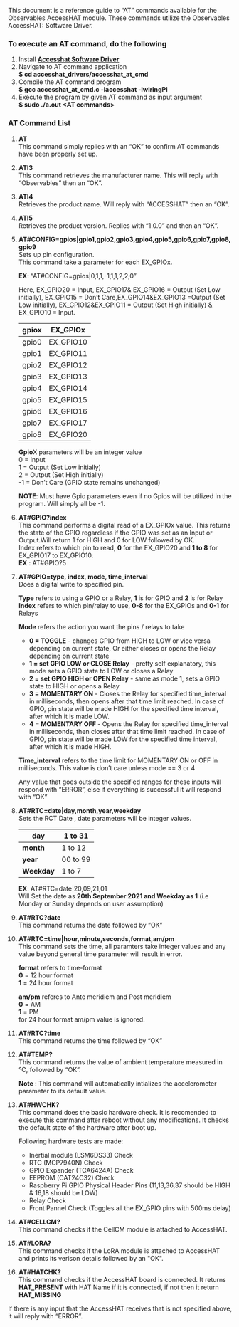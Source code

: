This document is a reference guide to “AT” commands available for the Observables AccessHAT module. These commands utilize the Observables AccessHAT: Software Driver.


### To execute an AT command, do the following 
1. Install **[Accesshat Software Driver](https://github.com/SecurePRO/hardware_drivers/blob/master/accesshat_drivers/README.md)**  
2. Navigate to AT command application  
   **$ cd accesshat_drivers/accesshat_at_cmd** 
3. Compile the AT command program  
   **$ gcc accesshat_at_cmd.c -laccesshat -lwiringPi**    
4. Execute the program by given AT command as input argument  
   **$ sudo ./a.out \<AT commands\>**
   
   
### AT Command List

1. **AT**  
This command simply replies with an “OK” to confirm AT commands have been properly set up.  

2. **ATI3**  
This command retrieves the manufacturer name. This will reply with “Observables” then an “OK”.  

3. **ATI4**  
Retrieves the product name. Will reply with “ACCESSHAT” then an “OK”.  

4. **ATI5**  
Retrieves the product version. Replies with “1.0.0” and then an “OK”.  

5. **AT#CONFIG=gpios|gpio1,gpio2,gpio3,gpio4,gpio5,gpio6,gpio7,gpio8,gpio9**  
    Sets up pin configuration.  
    This command take a parameter for each EX_GPIOx.  

    **EX**: “AT#CONFIG=gpios|0,1,1,-1,1,1,2,2,0”  

    Here, EX_GPIO20 = Input, EX_GPIO17& EX_GPIO16 = Output (Set Low initially), EX_GPIO15 = Don’t Care,EX_GPIO14&EX_GPIO13 =Output (Set Low initially),  EX_GPIO12&EX_GPIO11 =  Output (Set High initially) & EX_GPIO10 = Input.  
    
      **gpio**x | **EX_GPIO**x 
      --- | --- 
      gpio0 | EX_GPIO10  
      gpio1 | EX_GPIO11
      gpio2 | EX_GPIO12   
      gpio3 | EX_GPIO13 
      gpio4 | EX_GPIO14   
      gpio5 | EX_GPIO15
      gpio6 | EX_GPIO16   
      gpio7 | EX_GPIO17   
      gpio8 | EX_GPIO20  
      
     **Gpio**X parameters will be an integer value   
			     0 = Input  
			     1 = Output (Set Low initially)  
			     2 = Output (Set High initially)  
		            -1 = Don’t Care (GPIO state remains unchanged) 

     **NOTE**: Must have Gpio parameters even if no Gpios will be utilized in the program. Will simply all be -1. 
 
6. **AT#GPIO?index**  
   This command performs a digital read of a EX_GPIOx value. This returns the state of the GPIO regardless if the GPIO was set as an Input or Output.Will return 1 for HIGH and 0 for LOW followed by OK.  
       Index refers to which pin to read, **0** for the EX_GPIO20 and **1 to 8** for EX_GPIO17 to EX_GPIO10.  
       **EX** : AT#GPIO?5
       
7. **AT#GPIO=type, index, mode, time_interval**  
   Does a digital write to specified pin.  
   
   **Type** refers to using a GPIO or a Relay, **1** is for GPIO and **2** is for Relay  
   **Index** refers to which pin/relay to use, **0-8** for the EX_GPIOs and **0-1** for Relays  
   
   **Mode** refers the action you want the pins / relays to take  
   * **0 = TOGGLE** - changes GPIO from HIGH to LOW or vice versa depending on current state, Or either closes or opens the Relay depending on current state  
   * **1 =  set GPIO LOW or CLOSE Relay** - pretty self explanatory, this mode sets a GPIO state to LOW or closes a Relay  
   * **2 = set GPIO HIGH or OPEN Relay** - same as mode 1, sets a GPIO state to HIGH or opens a Relay  
   * **3 = MOMENTARY ON** - Closes the Relay for specified time_interval in milliseconds, then opens after that time limit reached. In case of GPIO, pin state will  be made HIGH for the specified time interval, after which it is made LOW.    
   * **4 = MOMENTARY OFF** - Opens the Relay for specified time_interval in milliseconds, then closes after that time limit reached. In case of GPIO, pin state will be made LOW for the specified time interval, after which it is made HIGH. 
   
   **Time_interval** refers to the time limit for MOMENTARY ON or OFF in milliseconds. This value is don’t care unless mode == 3 or 4  
   
   Any value that goes outside the specified ranges for these inputs will respond with “ERROR”, else if everything is successful it will respond with “OK”  
   
8. **AT#RTC=date|day,month,year,weekday**  
   Sets the RCT Date , date parameters will be integer values.  
   
    **day** | 1 to 31
      --- | --- 
      **month** | 1 to 12 
      **year** | 00 to 99
      **Weekday** | 1 to 7  
      
      **EX**: AT#RTC=date|20,09,21,01   
      Will Set the date as **20th September 2021 and Weekday as 1** (i.e Monday or Sunday depends on user assumption)

9. **AT#RTC?date**  
    This command returns the date followed by “OK”
 
 
10. **AT#RTC=time|hour,minute,seconds,format,am/pm**  
    This command sets the time, all paramters take integer values and any value beyond general time parameter will result in error. 
    
    **format** refers to time-format  
     **0**  = 12 hour format   
     **1** =  24 hour format  

    **am/pm** referes to Ante meridiem and Post meridiem   
    **0** = AM  
    **1** = PM  
    for 24 hour format am/pm value is ignored.  

11. **AT#RTC?time**  
    This command returns the time followed by “OK”  
  
12. **AT#TEMP?**  
    This command returns the value of ambient temperature measured in °C, followed by “OK”. 
 
    **Note** : This command will automatically intializes the accelerometer parameter to its default value. 
    
13. **AT#HWCHK?**   
    This command does the basic hardware check. It is recomended to execute this command after reboot without any modifications. It checks the default state of the hardware after boot up.  
    
    Following hardware tests are made:    
    * Inertial module (LSM6DS33) Check  
    * RTC (MCP7940N) Check  
    * GPIO Expander (TCA6424A) Check  
    * EEPROM (CAT24C32) Check 
    * Raspberry Pi GPIO Physical Header Pins (11,13,36,37 should be HIGH & 16,18 should be LOW)
    * Relay Check
    * Front Pannel Check (Toggles all the EX_GPIO pins with 500ms delay)  
   
14. **AT#CELLCM?**  
    This command checks if the CellCM module is attached to AccessHAT.  

15. **AT#LORA?**  
    This command checks if the LoRA module is attached to AccessHAT and prints its verison details followed by an "OK".  
  
16. **AT#HATCHK?**  
    This command checks if the AccessHAT board is connected. It returns **HAT_PRESENT** with HAT Name if it is connected, if not then it return **HAT_MISSING**



If there is any input that the AccessHAT receives that is not specified above, it will reply with “ERROR”.
